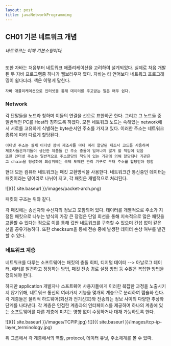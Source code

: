 ```yaml
---
layout: post
title: javaNetworkProgramming
---
```


## CH01 기본 네트워크 개념
###### 네트워크는 이제 기본소양이다.
또한 자바는 처음부터 네트워크 애플리케이션을 고려하여 설계되었다. 실제로 처음 개발된 두 자바 프로그램중 하나가 웹브라우저 였다. 자바는 타 언어보다 네트워크 프로그래밍이 쉽다더라. 책은 이렇게 말한다. 
```
자바 애플리케이션으로 인터넷을 통해 데이터를 주고받는 일은 매우 쉽다.
```
### Network
각 단말들을 노드라 칭하며 이들의 연결을 선으로 표한하곤 한다. 그리고 그 노드들 중 일반적인 PC를 Host라 칭하도록 하겠다.
모든 네트워크 노드는 속해있는 network에서 서로를 고유하게 식별하는 byte순서인 주소를 가지고 있다.
이러한 주소는 네트워크 종류에 따라 다르게 할당된다.
```
이더넷 주소는 실제 이더넷 장비 제조사들 마다 미리 할당된 제조사 코드를 사용하며
제조사들은자기들이 생산한 제품들 간 주소 충돌이 일어나지 않게 할 책임이 있음
또한 인터넷 주소는 일반적으로 주소할당의 책임이 있는 기관에 의해 할당되나 기관은
그 chain을 형성하여 최상위에는 국제 도메인 관리 기구로 부터 주소를 할당받아 정함
```

현대 모든 컴퓨터 네트워크는 패킷 교환방식을 사용한다. 네트워크간 통신중인 데이터는 패킷이라는 덩어리로 나뉘어 지고, 각 패킷은 개별적으로 처리된다.

![]({{ site.baseurl }}/images/packet-arch.png)

패킷의 구조는 위와 같다.

각 패킷에는 송신자와 수신자의 정보고 포함되어 있다. 데이터를 개별적으로 주소가 지정된 패킷으로 나누는 방식의 가장 큰 장점은 단일 회선을 통해 지속적으로 많은 패킷을 교환할 수 있다는 점으로 이를 통해 값싼 네트워크를 구축할 수 있으며 간섭 없이 같은 선을 공유가능하다. 또한 checksum을 통해 전송 중에 발생한 데이터 손상 여부를 발견할 수 있다.

### 네트워크 계층
네트워크를 다루는 소프트웨어는 패킷의 충돌 회피, 디지털 데이터 --> 아날로그 데이터, 에러를 발견하고 정정하는 방법, 패킷 전송 경로 설정 방법 등 수많은 복잡한 방법을 정의해야 한다.

하지만 application 개발자나 소프트웨어 사용자들에게 이러한 복잡한 과정을 노출시키지 않기위해, 네트워크 통신의 여러가지 기능을 몇개의 계층으로 분리하여 캡슐화 한다. 각 계층들은 물리적 하드웨어(회선과 전기신호)와 전송되는 정보 사이의 다양한 추상화 단계를 나타낸다. 각 계층은 인접한 계층과의 인터페이스를 제공하여 하나의 계층에 있는 소프트웨어를 다른 계층에 미치는 영향 없이 수정하거나 대채 가능하도록 한다.

![]({{ site.baseurl }}/images/TCPIP.jpg)
![]({{ site.baseurl }}/images/tcp-ip-layer_terminology.jpg)

위 그름에서 각 계층에서의 역할, protocol, 데이터 유닛, 주소체계를 볼 수 있따.